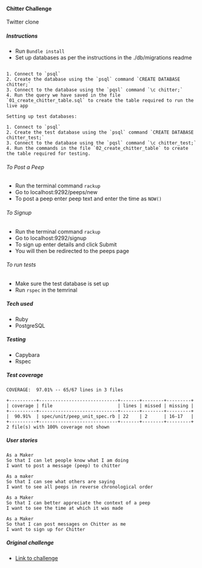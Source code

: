 #### Chitter Challenge
Twitter clone

##### Instructions
- Run `Bundle install`
- Set up databases as per the instructions in the ./db/migrations readme

```Getting started:

1. Connect to `psql`
2. Create the database using the `psql` command `CREATE DATABASE chitter;`
3. Connect to the database using the `pqsl` command `\c chitter;`
4. Run the query we have saved in the file `01_create_chitter_table.sql` to create the table required to run the live app

Setting up test databases:

1. Connect to `psql`
2. Create the test database using the `psql` command `CREATE DATABASE chitter_test;`
3. Connect to the database using the `pqsl` command `\c chitter_test;`
4. Run the commands in the file `02_create_chitter_table` to create the table required for testing.  
```

###### To Post a Peep
- Run the terminal command `rackup`
- Go to localhost:9292/peeps/new
- To post a peep enter peep text and enter the time as `NOW()`

###### To Signup
- Run the terminal command `rackup`
- Go to localhost:9292/signup
- To sign up enter details and click Submit
- You will then be redirected to the peeps page

###### To run tests
- Make sure the test database is set up
- Run `rspec` in the temrinal

##### Tech used
- Ruby
- PostgreSQL

##### Testing
- Capybara
- Rspec

##### Test coverage
```
COVERAGE:  97.01% -- 65/67 lines in 3 files

+----------+-----------------------------+-------+--------+---------+
| coverage | file                        | lines | missed | missing |
+----------+-----------------------------+-------+--------+---------+
|  90.91%  | spec/unit/peep_unit_spec.rb | 22    | 2      | 16-17   |
+----------+-----------------------------+-------+--------+---------+
2 file(s) with 100% coverage not shown

```

##### User stories
```
As a Maker
So that I can let people know what I am doing  
I want to post a message (peep) to chitter

As a maker
So that I can see what others are saying  
I want to see all peeps in reverse chronological order

As a Maker
So that I can better appreciate the context of a peep
I want to see the time at which it was made

As a Maker
So that I can post messages on Chitter as me
I want to sign up for Chitter
```

##### Original challenge
- [Link to challenge](https://github.com/makersacademy/chitter-challenge)
